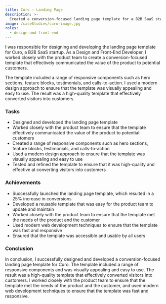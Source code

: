 ```yaml
---
title: Curo – Landing Page
description: >-
  Created a conversion-focused landing page template for a B2B SaaS startup, including responsive components.
image: /caseStudies/curo-image.jpg
roles:
  - design-and-front-end
---
```


I was responsible for designing and developing the landing page template for Curo, a B2B SaaS startup. As a Design and Front-End Developer, I worked closely with the product team to create a conversion-focused template that effectively communicated the value of the product to potential customers.

The template included a range of responsive components such as hero sections, feature blocks, testimonials, and calls-to-action. I used a modern design approach to ensure that the template was visually appealing and easy to use. The result was a high-quality template that effectively converted visitors into customers.

### Tasks

- Designed and developed the landing page template
- Worked closely with the product team to ensure that the template effectively communicated the value of the product to potential customers
- Created a range of responsive components such as hero sections, feature blocks, testimonials, and calls-to-action
- Used a modern design approach to ensure that the template was visually appealing and easy to use
- Tested and refined the template to ensure that it was high-quality and effective at converting visitors into customers

### Achievements

- Successfully launched the landing page template, which resulted in a 25% increase in conversions
- Developed a reusable template that was easy for the product team to update and maintain
- Worked closely with the product team to ensure that the template met the needs of the product and the customer
- Used modern web development techniques to ensure that the template was fast and responsive
- Ensured that the template was accessible and usable by all users

### Conclusion

In conclusion, I successfully designed and developed a conversion-focused landing page template for Curo. The template included a range of responsive components and was visually appealing and easy to use. The result was a high-quality template that effectively converted visitors into customers. I worked closely with the product team to ensure that the template met the needs of the product and the customer, and used modern web development techniques to ensure that the template was fast and responsive.
